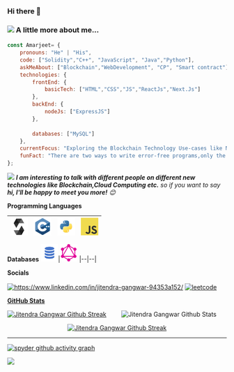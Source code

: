 ### Hi there 👋

### <img src="https://media.giphy.com/media/VgCDAzcKvsR6OM0uWg/giphy.gif" width="50"> A little more about me...  

```javascript
const Amarjeet= {
    pronouns: "He" | "His",
    code: ["Solidity","C++", "JavaScript", "Java","Python"],
    askMeAbout: ["Blockchain","WebDevelopment", "CP", "Smart contract"],
    technologies: {
        frontEnd: {
            basicTech: ["HTML","CSS","JS","ReactJs","Next.Js"]
        },
        backEnd: {
            nodeJs: ["ExpressJS"]
        },
       
        databases: ["MySQL"]
    },
    currentFocus: "Exploring the Blockchain Technology Use-cases like NFTs,DeFi,Supply-Chain Management System",
    funFact: "There are two ways to write error-free programs,only the third one works"
};
```
<img src="https://media.giphy.com/media/LnQjpWaON8nhr21vNW/giphy.gif" width="60"> <em><b>I am interesting to talk with different people on different new technologies like Blockchain,Cloud Computing etc.</b> so if you want to say <b>hi, I'll be happy to meet you more!</b> 😊</em>

**Programming Languages**

<img title="solidity" alt="solidity" width="40px" src="https://raw.githubusercontent.com/github/explore/master/topics/solidity/solidity.png">|<img title="C++" alt="C++" width="40px" src="https://raw.githubusercontent.com/github/explore/master/topics/cpp/cpp.png">|<img title="Python" alt="Python" width="40px" src="https://raw.githubusercontent.com/github/explore/master/topics/python/python.png" />|<img alt="JS" title="JavaScript" width="40px" src="https://raw.githubusercontent.com/github/explore/master/topics/javascript/javascript.png">
|--|--|--|--|


**Databases**
<img title="SQL" alt="SQL" width="40px" src="https://raw.githubusercontent.com/github/explore/master/topics/sql/sql.png">|<img title="GraphQL" alt="GraphQL" width="40px" src="https://raw.githubusercontent.com/github/explore/master/topics/graphql/graphql.png">
|--|--|


**Socials**
<p align="left">
<a href="https://www.linkedin.com/in/useramarjeet/" target="blank"><img align="center" src="https://raw.githubusercontent.com/rahuldkjain/github-profile-readme-generator/master/src/images/icons/Social/linked-in-alt.svg" alt="https://www.linkedin.com/in/jitendra-gangwar-94353a152/" height="40" width="50" /></a>
<a href="https://leetcode.com/cseamarjeet/" target="blank"><img align="center" src="https://raw.githubusercontent.com/rahuldkjain/github-profile-readme-generator/master/src/images/icons/Social/leet-code.svg" alt="leetcode" height="40" width="50" />
</p>


**GitHub Stats**

<img src="https://github-readme-stats.vercel.app/api/top-langs/?username=cse-amarjeet&theme=dark&hide_border=false&include_all_commits=true&count_private=true&layout=compact" alt="Jitendra Gangwar Github Stats" width="48%" align="right" >

<img src="https://github-readme-stats.vercel.app/api?username=cse-amarjeet&theme=dark&hide_border=false&include_all_commits=true&count_private=true" alt="Jitendra Gangwar Github Streak" width="48%">
<br/>
<p align="center">
<img src="https://github-readme-streak-stats.herokuapp.com/?user=cse-amarjeet&theme=dark&hide_border=false" alt="Jitendra Gangwar Github Streak" >
</p>

---

[![spyder github activity graph](https://activity-graph.herokuapp.com/graph?username=cse-amarjeet&theme=react-dark)](https://github.com/jitendragangwar123)


<!-- footer image -->
![](https://i.imgur.com/waxVImv.png)


